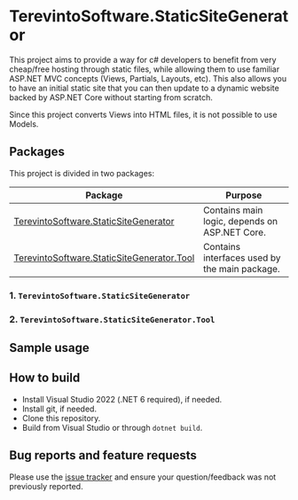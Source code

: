 # TerevintoSoftware.StaticSiteGenerator

This project aims to provide a way for c# developers to benefit from very cheap/free hosting through static files, 
while allowing them to use familiar ASP.NET MVC concepts (Views, Partials, Layouts, etc).
This also allows you to have an initial static site that you can then update to a dynamic website backed by ASP.NET Core without starting from scratch.

Since this project converts Views into HTML files, it is not possible to use Models.

## Packages

This project is divided in two packages:

| Package | Purpose |
| ------- | ------- |
| [TerevintoSoftware.StaticSiteGenerator][1] | Contains main logic, depends on ASP.NET Core. |
| [TerevintoSoftware.StaticSiteGenerator.Tool][2] | Contains interfaces used by the main package. |

### 1. `TerevintoSoftware.StaticSiteGenerator`


### 2. `TerevintoSoftware.StaticSiteGenerator.Tool`


## Sample usage



## How to build

* Install Visual Studio 2022 (.NET 6 required), if needed.
* Install git, if needed.
* Clone this repository.
* Build from Visual Studio or through `dotnet build`.

## Bug reports and feature requests

Please use the [issue tracker](https://github.com/CamiloTerevinto/TerevintoSoftware.StaticSiteGenerator/issues) and ensure your question/feedback was not previously reported.

[1]: https://www.nuget.org/packages/TerevintoSoftware.StaticSiteGenerator/
[2]: https://www.nuget.org/packages/TerevintoSoftware.StaticSiteGenerator.Tool/
